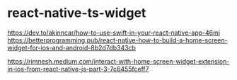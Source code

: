 # react-native-ts-widget

https://dev.to/akinncar/how-to-use-swift-in-your-react-native-app-46mj
https://betterprogramming.pub/react-native-how-to-build-a-home-screen-widget-for-ios-and-android-8b2d7db343cb

https://rimnesh.medium.com/interact-with-home-screen-widget-extension-in-ios-from-react-native-js-part-3-7c6455fceff7
